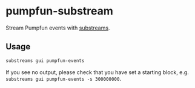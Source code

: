 # pumpfun-substream
Stream Pumpfun events with [substreams](https://substreams.streamingfast.io).

## Usage
```bash
substreams gui pumpfun-events
```
If you see no output, please check that you have set a starting block, e.g. `substreams gui pumpfun-events -s 300000000`.
